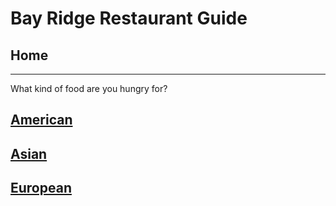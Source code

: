 # Bay Ridge Restaurant Guide
## Home
---
What kind of food are you hungry for?
## [American](american/american.md)
## [Asian](asian/asian.md)
## [European](European/eruopean.md)
